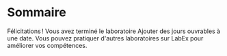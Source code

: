 # Sommaire

Félicitations ! Vous avez terminé le laboratoire Ajouter des jours ouvrables à une date. Vous pouvez pratiquer d'autres laboratoires sur LabEx pour améliorer vos compétences.
